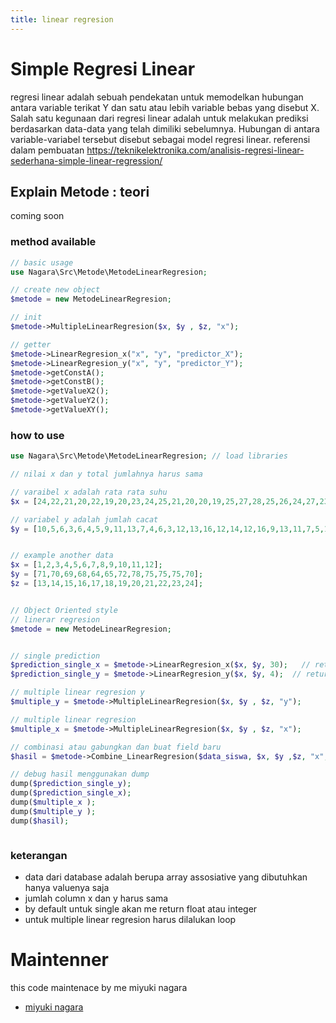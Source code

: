 ```yaml
---
title: linear regresion
---
```


# Simple Regresi Linear

regresi linear adalah sebuah pendekatan untuk memodelkan hubungan antara variable terikat Y dan satu atau lebih variable bebas yang disebut X. Salah satu kegunaan dari regresi linear adalah untuk melakukan prediksi berdasarkan data-data yang telah dimiliki sebelumnya. Hubungan di antara variable-variabel tersebut disebut sebagai model regresi linear.
referensi dalam pembuatan https://teknikelektronika.com/analisis-regresi-linear-sederhana-simple-linear-regression/

## Explain Metode : teori

coming soon

### method available

```php
// basic usage
use Nagara\Src\Metode\MetodeLinearRegresion;

// create new object
$metode = new MetodeLinearRegresion;

// init
$metode->MultipleLinearRegresion($x, $y , $z, "x");

// getter
$metode->LinearRegresion_x("x", "y", "predictor_X");
$metode->LinearRegresion_y("x", "y", "predictor_Y");
$metode->getConstA();
$metode->getConstB();
$metode->getValueX2();
$metode->getValueY2();
$metode->getValueXY();

```

### how to use

```php
use Nagara\Src\Metode\MetodeLinearRegresion; // load libraries

// nilai x dan y total jumlahnya harus sama

// varaibel x adalah rata rata suhu
$x = [24,22,21,20,22,19,20,23,24,25,21,20,20,19,25,27,28,25,26,24,27,23,24,23,22,21,26,25,26,27];

// variabel y adalah jumlah cacat
$y = [10,5,6,3,6,4,5,9,11,13,7,4,6,3,12,13,16,12,14,12,16,9,13,11,7,5,12,11,13,14];


// example another data
$x = [1,2,3,4,5,6,7,8,9,10,11,12];
$y = [71,70,69,68,64,65,72,78,75,75,75,70];
$z = [13,14,15,16,17,18,19,20,21,22,23,24];


// Object Oriented style
// linerar regresion
$metode = new MetodeLinearRegresion;


// single prediction
$prediction_single_x = $metode->LinearRegresion_x($x, $y, 30);   // return 19.12 prediksi cacat
$prediction_single_y = $metode->LinearRegresion_y($x, $y, 4);  // return 19.57 prediksi suhu

// multiple linear regresion y
$multiple_y = $metode->MultipleLinearRegresion($x, $y , $z, "y");

// multiple linear regresion
$multiple_x = $metode->MultipleLinearRegresion($x, $y , $z, "x");

// combinasi atau gabungkan dan buat field baru
$hasil = $metode->Combine_LinearRegresion($data_siswa, $x, $y ,$z, "x", "result_akhir");

// debug hasil menggunakan dump
dump($prediction_single_y);
dump($prediction_single_x);
dump($multiple_x );
dump($multiple_y );
dump($hasil);



```

### keterangan

- data dari database adalah berupa array assosiative yang dibutuhkan hanya valuenya saja
- jumlah column x dan y harus sama
- by default untuk single akan me return float atau integer
- untuk multiple linear regresion harus dilalukan loop

# Maintenner

this code maintenace by me miyuki nagara

- [miyuki nagara](https://github.com/naagaraa/)
